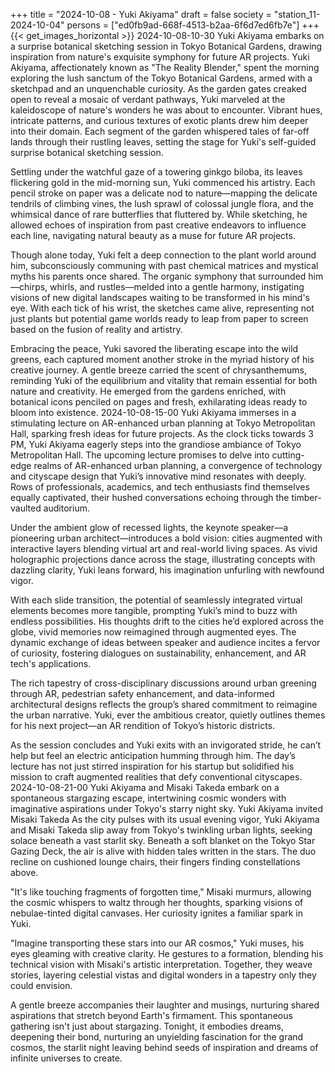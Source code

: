+++
title = "2024-10-08 - Yuki Akiyama"
draft = false
society = "station_11-2024-10-04"
persons = ["ed0fb9ad-668f-4513-b2aa-6f6d7ed6fb7e"]
+++
{{< get_images_horizontal >}}
2024-10-08-10-30
Yuki Akiyama embarks on a surprise botanical sketching session in Tokyo Botanical Gardens, drawing inspiration from nature's exquisite symphony for future AR projects.
Yuki Akiyama, affectionately known as "The Reality Blender," spent the morning exploring the lush sanctum of the Tokyo Botanical Gardens, armed with a sketchpad and an unquenchable curiosity. As the garden gates creaked open to reveal a mosaic of verdant pathways, Yuki marveled at the kaleidoscope of nature's wonders he was about to encounter. Vibrant hues, intricate patterns, and curious textures of exotic plants drew him deeper into their domain. Each segment of the garden whispered tales of far-off lands through their rustling leaves, setting the stage for Yuki's self-guided surprise botanical sketching session.

Settling under the watchful gaze of a towering ginkgo biloba, its leaves flickering gold in the mid-morning sun, Yuki commenced his artistry. Each pencil stroke on paper was a delicate nod to nature—mapping the delicate tendrils of climbing vines, the lush sprawl of colossal jungle flora, and the whimsical dance of rare butterflies that fluttered by. While sketching, he allowed echoes of inspiration from past creative endeavors to influence each line, navigating natural beauty as a muse for future AR projects.

Though alone today, Yuki felt a deep connection to the plant world around him, subconsciously communing with past chemical matrices and mystical myths his parents once shared. The organic symphony that surrounded him—chirps, whirls, and rustles—melded into a gentle harmony, instigating visions of new digital landscapes waiting to be transformed in his mind's eye. With each tick of his wrist, the sketches came alive, representing not just plants but potential game worlds ready to leap from paper to screen based on the fusion of reality and artistry.

Embracing the peace, Yuki savored the liberating escape into the wild greens, each captured moment another stroke in the myriad history of his creative journey. A gentle breeze carried the scent of chrysanthemums, reminding Yuki of the equilibrium and vitality that remain essential for both nature and creativity. He emerged from the gardens enriched, with botanical icons penciled on pages and fresh, exhilarating ideas ready to bloom into existence.
2024-10-08-15-00
Yuki Akiyama immerses in a stimulating lecture on AR-enhanced urban planning at Tokyo Metropolitan Hall, sparking fresh ideas for future projects.
As the clock ticks towards 3 PM, Yuki Akiyama eagerly steps into the grandiose ambiance of Tokyo Metropolitan Hall. The upcoming lecture promises to delve into cutting-edge realms of AR-enhanced urban planning, a convergence of technology and cityscape design that Yuki’s innovative mind resonates with deeply. Rows of professionals, academics, and tech enthusiasts find themselves equally captivated, their hushed conversations echoing through the timber-vaulted auditorium. 

Under the ambient glow of recessed lights, the keynote speaker—a pioneering urban architect—introduces a bold vision: cities augmented with interactive layers blending virtual art and real-world living spaces. As vivid holographic projections dance across the stage, illustrating concepts with dazzling clarity, Yuki leans forward, his imagination unfurling with newfound vigor. 

With each slide transition, the potential of seamlessly integrated virtual elements becomes more tangible, prompting Yuki’s mind to buzz with endless possibilities. His thoughts drift to the cities he’d explored across the globe, vivid memories now reimagined through augmented eyes. The dynamic exchange of ideas between speaker and audience incites a fervor of curiosity, fostering dialogues on sustainability, enhancement, and AR tech's applications. 

The rich tapestry of cross-disciplinary discussions around urban greening through AR, pedestrian safety enhancement, and data-informed architectural designs reflects the group’s shared commitment to reimagine the urban narrative. Yuki, ever the ambitious creator, quietly outlines themes for his next project—an AR rendition of Tokyo’s historic districts.

As the session concludes and Yuki exits with an invigorated stride, he can’t help but feel an electric anticipation humming through him. The day’s lecture has not just stirred inspiration for his startup but solidified his mission to craft augmented realities that defy conventional cityscapes.
2024-10-08-21-00
Yuki Akiyama and Misaki Takeda embark on a spontaneous stargazing escape, intertwining cosmic wonders with imaginative aspirations under Tokyo's starry night sky.
Yuki Akiyama invited Misaki Takeda
As the city pulses with its usual evening vigor, Yuki Akiyama and Misaki Takeda slip away from Tokyo's twinkling urban lights, seeking solace beneath a vast starlit sky. Beneath a soft blanket on the Tokyo Star Gazing Deck, the air is alive with hidden tales written in the stars. The duo recline on cushioned lounge chairs, their fingers finding constellations above.

"It's like touching fragments of forgotten time," Misaki murmurs, allowing the cosmic whispers to waltz through her thoughts, sparking visions of nebulae-tinted digital canvases. Her curiosity ignites a familiar spark in Yuki.

"Imagine transporting these stars into our AR cosmos," Yuki muses, his eyes gleaming with creative clarity. He gestures to a formation, blending his technical vision with Misaki's artistic interpretation. Together, they weave stories, layering celestial vistas and digital wonders in a tapestry only they could envision.

A gentle breeze accompanies their laughter and musings, nurturing shared aspirations that stretch beyond Earth's firmament. This spontaneous gathering isn't just about stargazing. Tonight, it embodies dreams, deepening their bond, nurturing an unyielding fascination for the grand cosmos, the starlit night leaving behind seeds of inspiration and dreams of infinite universes to create.
